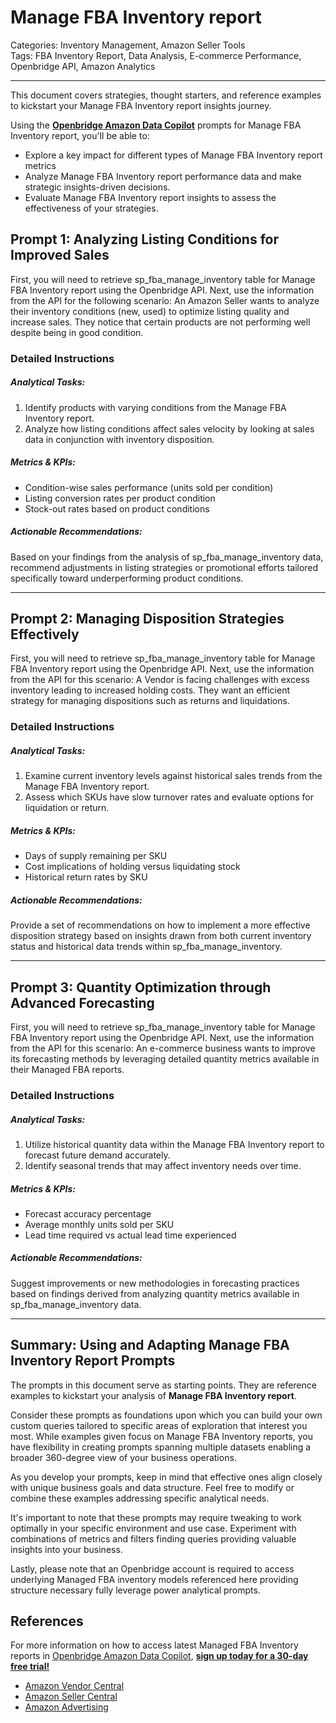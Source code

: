# Manage FBA Inventory report

Categories: Inventory Management, Amazon Seller Tools  
Tags: FBA Inventory Report, Data Analysis, E-commerce Performance, Openbridge API, Amazon Analytics

---

This document covers strategies, thought starters, and reference examples to kickstart your Manage FBA Inventory report insights journey.

Using the <a href="https://chatgpt.com/g/g-Sg4qP7r3v-openbridge-data-copilot" target="_blank"><strong>Openbridge Amazon Data Copilot</strong></a> prompts for Manage FBA Inventory report, you'll be able to:

- Explore a key impact for different types of Manage FBA Inventory report metrics
- Analyze Manage FBA Inventory report performance data and make strategic insights-driven decisions.
- Evaluate Manage FBA Inventory report insights to assess the effectiveness of your strategies.

## Prompt 1: Analyzing Listing Conditions for Improved Sales

First, you will need to retrieve sp_fba_manage_inventory table for Manage FBA Inventory report using the Openbridge API. Next, use the information from the API for the following scenario: An Amazon Seller wants to analyze their inventory conditions (new, used) to optimize listing quality and increase sales. They notice that certain products are not performing well despite being in good condition. 

### Detailed Instructions
##### Analytical Tasks:
1. Identify products with varying conditions from the Manage FBA Inventory report.
2. Analyze how listing conditions affect sales velocity by looking at sales data in conjunction with inventory disposition.

##### Metrics & KPIs:
- Condition-wise sales performance (units sold per condition)
- Listing conversion rates per product condition
- Stock-out rates based on product conditions

##### Actionable Recommendations:
Based on your findings from the analysis of sp_fba_manage_inventory data, recommend adjustments in listing strategies or promotional efforts tailored specifically toward underperforming product conditions. 

---

## Prompt 2: Managing Disposition Strategies Effectively

First, you will need to retrieve sp_fba_manage_inventory table for Manage FBA Inventory report using the Openbridge API. Next, use the information from the API for this scenario: A Vendor is facing challenges with excess inventory leading to increased holding costs. They want an efficient strategy for managing dispositions such as returns and liquidations.

### Detailed Instructions
##### Analytical Tasks:
1. Examine current inventory levels against historical sales trends from the Manage FBA Inventory report.
2. Assess which SKUs have slow turnover rates and evaluate options for liquidation or return.

##### Metrics & KPIs:
- Days of supply remaining per SKU
- Cost implications of holding versus liquidating stock
- Historical return rates by SKU

##### Actionable Recommendations:
Provide a set of recommendations on how to implement a more effective disposition strategy based on insights drawn from both current inventory status and historical data trends within sp_fba_manage_inventory.

---

## Prompt 3: Quantity Optimization through Advanced Forecasting

First, you will need to retrieve sp_fba_manage_inventory table for Manage FBA Inventory report using the Openbridge API. Next, use the information from the API for this scenario: An e-commerce business wants to improve its forecasting methods by leveraging detailed quantity metrics available in their Managed FBA reports.

### Detailed Instructions
##### Analytical Tasks:
1. Utilize historical quantity data within the Manage FBA Inventory report to forecast future demand accurately.
2. Identify seasonal trends that may affect inventory needs over time.

##### Metrics & KPIs:
- Forecast accuracy percentage 
- Average monthly units sold per SKU 
- Lead time required vs actual lead time experienced 

##### Actionable Recommendations:
Suggest improvements or new methodologies in forecasting practices based on findings derived from analyzing quantity metrics available in sp_fba_manage_inventory data.

---

## Summary: Using and Adapting Manage FBA Inventory Report Prompts  
The prompts in this document serve as starting points. They are reference examples to kickstart your analysis of **Manage FBA Inventory report**.

Consider these prompts as foundations upon which you can build your own custom queries tailored to specific areas of exploration that interest you most. While examples given focus on Manage FBA Inventory reports, you have flexibility in creating prompts spanning multiple datasets enabling a broader 360-degree view of your business operations.

As you develop your prompts, keep in mind that effective ones align closely with unique business goals and data structure. Feel free to modify or combine these examples addressing specific analytical needs.

It's important to note that these prompts may require tweaking to work optimally in your specific environment and use case. Experiment with combinations of metrics and filters finding queries providing valuable insights into your business.

Lastly, please note that an Openbridge account is required to access underlying Managed FBA inventory models referenced here providing structure necessary fully leverage power analytical prompts.

## References   
For more information on how to access latest Managed FBA Inventory reports in <a href="https://chatgpt.com/g/g-Sg4qP7r3v-openbridge-data-copilot" target="_blank">Openbridge Amazon Data Copilot</a>, <a href="https://openbridge.com" target="_blank"><strong>sign up today for a 30-day free trial!</strong></a>

<ul>
<li> <a href="https://www.openbridge.com/amazon-vendor-central/" target="_blank">Amazon Vendor Central</a> </li>
<li> <a href="https://www.openbridge.com/amazon-selling-partner/" target="_blank">Amazon Seller Central</a> </li>
<li> <a href="https://www.openbridge.com/amazon-advertising/" target="_blank">Amazon Advertising</a> </li>
</ul>